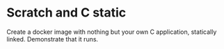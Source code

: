 # Scratch and C static

Create a docker image with nothing but your own C application, statically linked.
Demonstrate that it runs.
